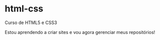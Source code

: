 # html-css
 Curso de HTML5 e CSS3

Estou aprendendo a criar sites e vou agora gerenciar meus repositórios!